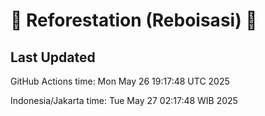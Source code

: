
# 🌳 Reforestation (Reboisasi) 🌲

## Last Updated

GitHub Actions time: Mon May 26 19:17:48 UTC 2025

Indonesia/Jakarta time: Tue May 27 02:17:48 WIB 2025
